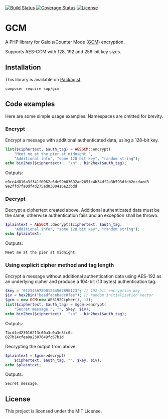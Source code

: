 [![Build Status](https://travis-ci.org/sop/gcm.svg?branch=master)](https://travis-ci.org/sop/gcm)
[![Coverage Status](https://coveralls.io/repos/github/sop/gcm/badge.svg?branch=master)](https://coveralls.io/github/sop/gcm?branch=master)
[![License](https://poser.pugx.org/sop/gcm/license)](https://github.com/sop/gcm/blob/master/LICENSE)

# GCM
A PHP library for Galois/Counter Mode
([GCM](http://csrc.nist.gov/groups/ST/toolkit/BCM/documents/proposedmodes/gcm/gcm-spec.pdf))
encryption.

Supports AES-GCM with 128, 192 and 256-bit key sizes.

## Installation
This library is available on
[Packagist](https://packagist.org/packages/sop/gcm).

    composer require sop/gcm

## Code examples
Here are some simple usage examples. Namespaces are omitted for brevity.

### Encrypt
Encrypt a message with additional authenticated data, using a 128-bit key.
```php
list($ciphertext, $auth_tag) = AESGCM::encrypt(
	"Meet me at the pier at midnight.",
	"Additional info", "some 128 bit key", "random string");
echo bin2hex($ciphertext) . "\n" . bin2hex($auth_tag);
```
Outputs:

    e0ce4d816a3f341f0062c6dc99b83692ad265fc4b34df2a3b593dfdb2ecdaed3
    9e2ffd7fa0df4d275ad0300416e23bdd

### Decrypt
Decrypt a ciphertext created above. Additional authenticated data must
be the same, otherwise authentication fails and an exception shall be thrown.
```php
$plaintext = AESGCM::decrypt($ciphertext, $auth_tag,
	"Additional info", "some 128 bit key", "random string");
echo $plaintext;
```
Outputs:

    Meet me at the pier at midnight.

### Using explicit cipher method and tag length
Encrypt a message without additional authentication data using AES-192
as an underlying cipher and produce a 104-bit (13 bytes) authentication tag.
```php
$key = "012345678901234567890123"; // 192-bit encryption key
$iv = hex2bin("beadfacebadc0fee"); // random initialization vector
$gcm = new GCM(new AES192Cipher(), 13);
list($ciphertext, $auth_tag) = $gcm->encrypt(
	"Secret message.", "", $key, $iv);
echo bin2hex($ciphertext) . "\n" . bin2hex($auth_tag);
```
Outputs:

    7bcd4e423016213c60a3c0a3e3fc0c
    027b14cfea0a2307649fc67b1d

Decrypting the output from above.
```php
$plaintext = $gcm->decrypt(
	$ciphertext, $auth_tag, "", $key, $iv);
echo $plaintext;
```
Outputs:

    Secret message.

## License
This project is licensed under the MIT License.
